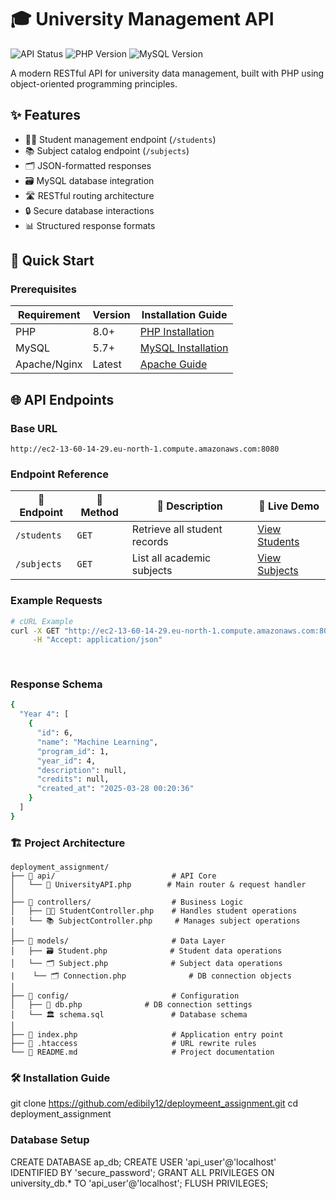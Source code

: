 # 🎓 University Management API

![API Status](https://img.shields.io/badge/status-active-brightgreen)
![PHP Version](https://img.shields.io/badge/PHP-8.0%2B-blue)
![MySQL Version](https://img.shields.io/badge/MySQL-5.7%2B-orange)

A modern RESTful API for university data management, built with PHP using object-oriented programming principles.

## ✨ Features

- 🧑‍🎓 Student management endpoint (`/students`)
- 📚 Subject catalog endpoint (`/subjects`)
- 🗂️ JSON-formatted responses
- 🗃️ MySQL database integration
- 🛣️ RESTful routing architecture
- 🔒 Secure database interactions
- 📊 Structured response formats

## 🚀 Quick Start

### Prerequisites

| Requirement | Version | Installation Guide |
|-------------|---------|--------------------|
| PHP | 8.0+ | [PHP Installation](https://www.php.net/manual/en/install.php) |
| MySQL | 5.7+ | [MySQL Installation](https://dev.mysql.com/doc/mysql-installation-excerpt/5.7/en/) |
| Apache/Nginx | Latest | [Apache Guide](https://httpd.apache.org/docs/2.4/install.html) |

## 🌐 API Endpoints

### Base URL
`http://ec2-13-60-14-29.eu-north-1.compute.amazonaws.com:8080`

### Endpoint Reference

| 📍 Endpoint | 🔧 Method | 📝 Description | 🔗 Live Demo |
|------------|----------|---------------|-------------|
| `/students` | `GET` | Retrieve all student records | [View Students](http://ec2-13-60-14-29.eu-north-1.compute.amazonaws.com:8080/students) |
| `/subjects` | `GET` | List all academic subjects | [View Subjects](http://ec2-13-60-14-29.eu-north-1.compute.amazonaws.com:8080/subjects) |

### Example Requests

```bash
# cURL Example
curl -X GET "http://ec2-13-60-14-29.eu-north-1.compute.amazonaws.com:8080/students" \
     -H "Accept: application/json"
     
     
```
### Response Schema

```bash
{
  "Year 4": [
    {
      "id": 6,
      "name": "Machine Learning",
      "program_id": 1,
      "year_id": 4,
      "description": null,
      "credits": null,
      "created_at": "2025-03-28 00:20:36"
    }
  ]
}

```
### 🏗️ Project Architecture

```plaintext
deployment_assignment/
├── 📂 api/                          # API Core
│   └── 🧭 UniversityAPI.php        # Main router & request handler
│
├── 📂 controllers/                  # Business Logic
│   ├── 🧑‍🎓 StudentController.php    # Handles student operations
│   └── 📚 SubjectController.php     # Manages subject operations
│
├── 📂 models/                       # Data Layer
│   ├── 🗃️ Student.php              # Student data operations
│   └── 🗂️ Subject.php              # Subject data operations
|    └── 🗂️ Connection.php              # DB connection objects
│
├── 📂 config/                       # Configuration
│   ├── 🔑 db.php              # DB connection settings
│   └── 🏛️ schema.sql               # Database schema
│
├── 📜 index.php                     # Application entry point
├── 📜 .htaccess                     # URL rewrite rules
└── 📜 README.md                     # Project documentation

```
### 🛠️ Installation Guide
git clone https://github.com/edibily12/deploymeent_assignment.git
cd deployment_assignment

### Database Setup
CREATE DATABASE ap_db;
CREATE USER 'api_user'@'localhost' IDENTIFIED BY 'secure_password';
GRANT ALL PRIVILEGES ON university_db.* TO 'api_user'@'localhost';
FLUSH PRIVILEGES;
